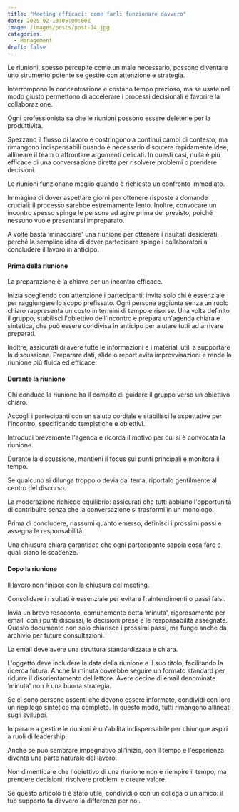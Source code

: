 ```yaml
---
title: "Meeting efficaci: come farli funzionare davvero"
date: 2025-02-13T05:00:00Z
image: /images/posts/post-14.jpg
categories: 
  - Management
draft: false
---
```


Le riunioni, spesso percepite come un male necessario, possono diventare uno strumento potente se gestite con attenzione e strategia.

Interrompono la concentrazione e costano tempo prezioso, ma se usate nel modo giusto permettono di accelerare i processi decisionali e favorire la collaborazione.

Ogni professionista sa che le riunioni possono essere deleterie per la produttività.

Spezzano il flusso di lavoro e costringono a continui cambi di contesto, ma rimangono indispensabili quando è necessario discutere rapidamente idee, allineare il team o affrontare argomenti delicati. In questi casi, nulla è più efficace di una conversazione diretta per risolvere problemi o prendere decisioni.

Le riunioni funzionano meglio quando è richiesto un confronto immediato.

Immagina di dover aspettare giorni per ottenere risposte a domande cruciali: il processo sarebbe estremamente lento. Inoltre, convocare un incontro spesso spinge le persone ad agire prima del previsto, poiché nessuno vuole presentarsi impreparato.

A volte basta ‘minacciare' una riunione per ottenere i risultati desiderati, perché la semplice idea di dover partecipare spinge i collaboratori a concludere il lavoro in anticipo.

#### Prima della riunione
La preparazione è la chiave per un incontro efficace.

Inizia scegliendo con attenzione i partecipanti: invita solo chi è essenziale per raggiungere lo scopo prefissato. Ogni persona aggiunta senza un ruolo chiaro rappresenta un costo in termini di tempo e risorse. Una volta definito il gruppo, stabilisci l'obiettivo dell'incontro e prepara un'agenda chiara e sintetica, che può essere condivisa in anticipo per aiutare tutti ad arrivare preparati.

Inoltre, assicurati di avere tutte le informazioni e i materiali utili a supportare la discussione. Preparare dati, slide o report evita improvvisazioni e rende la riunione più fluida ed efficace.

#### Durante la riunione
Chi conduce la riunione ha il compito di guidare il gruppo verso un obiettivo chiaro.

Accogli i partecipanti con un saluto cordiale e stabilisci le aspettative per l'incontro, specificando tempistiche e obiettivi.

Introduci brevemente l'agenda e ricorda il motivo per cui si è convocata la riunione.

Durante la discussione, mantieni il focus sui punti principali e monitora il tempo.

Se qualcuno si dilunga troppo o devia dal tema, riportalo gentilmente al centro del discorso.

La moderazione richiede equilibrio: assicurati che tutti abbiano l'opportunità di contribuire senza che la conversazione si trasformi in un monologo.

Prima di concludere, riassumi quanto emerso, definisci i prossimi passi e assegna le responsabilità.

Una chiusura chiara garantisce che ogni partecipante sappia cosa fare e quali siano le scadenze.

#### Dopo la riunione
Il lavoro non finisce con la chiusura del meeting.

Consolidare i risultati è essenziale per evitare fraintendimenti o passi falsi.

Invia un breve resoconto, comunemente detta ‘minuta', rigorosamente per email, con i punti discussi, le decisioni prese e le responsabilità assegnate. Questo documento non solo chiarisce i prossimi passi, ma funge anche da archivio per future consultazioni.

La email deve avere una struttura standardizzata e chiara.

L'oggetto deve includere la data della riunione e il suo titolo, facilitando la ricerca futura. Anche la minuta dovrebbe seguire un formato standard per ridurre il disorientamento del lettore. Avere decine di email denominate ‘minuta' non è una buona strategia.

Se ci sono persone assenti che devono essere informate, condividi con loro un riepilogo sintetico ma completo. In questo modo, tutti rimangono allineati sugli sviluppi.

Imparare a gestire le riunioni è un'abilità indispensabile per chiunque aspiri a ruoli di leadership.

Anche se può sembrare impegnativo all'inizio, con il tempo e l'esperienza diventa una parte naturale del lavoro.

Non dimenticare che l'obiettivo di una riunione non è riempire il tempo, ma prendere decisioni, risolvere problemi e creare valore.

Se questo articolo ti è stato utile, condividilo con un collega o un amico: il tuo supporto fa davvero la differenza per noi.
